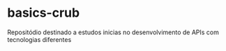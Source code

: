 # basics-crub
Repositódio destinado a estudos inicias no desenvolvimento de APIs com tecnologias diferentes
